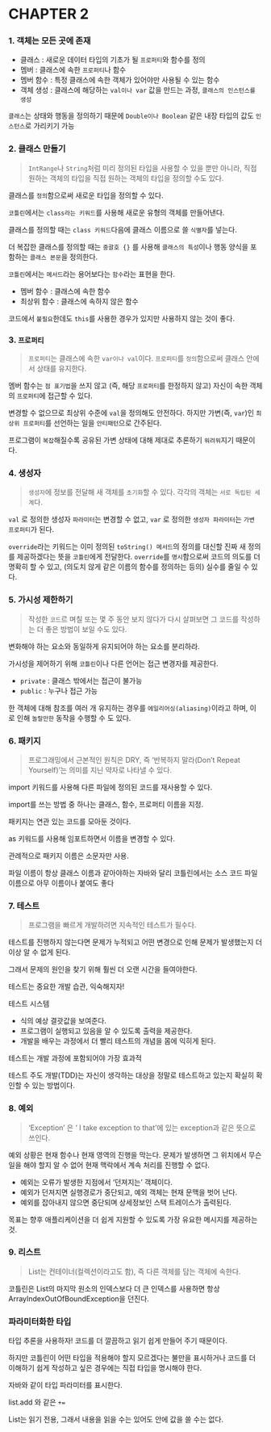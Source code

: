 # CHAPTER 2

### 1. 객체는 모든 곳에 존재

- 클래스 : 새로운 데이터 타입의 기초가 될 `프로퍼티`와 함수를 정의
- 멤버 : 클래스에 속한 `프로퍼티`나 함수
- 멤버 함수 : 특정 클래스에 속한 객체가 있어야만 사용될 수 있는 함수
- 객체 생성 : 클래스에 해당하는 `val이나 var` 값을 만드는 과정, `클래스의 인스턴스를 생성`

`클래스`는 상태와 행동을 정의하기 때문에 `Double이나 Boolean` 같은 내장 타입의 값도 `인스턴스`로 가리키기 가능

### 2. 클래스 만들기

> `IntRange`나 `String`처럼 미리 정의된 타입을 사용할 수 있을 뿐만 아니라, 직접 원하는 객체의 타입을 직접 원하는 객체의 타입을 정의할 수도 있다.
>

클래스를 `정의`함으로써 새로운 타입을 정의할 수 있다.

`코틀린`에서는 `class라는 키워드`를 사용해 새로운 유형의 객체를 만들어낸다.

클래스를 정의할 때는 `class 키워드`다음에 클래스 이름으로 쓸 `식별자`를 넣는다.

더 복잡한 클래스를 정의할 때는 `중괄호 {}` 를 사용해 `클래스의 특성`이나 행동 양식을 포함하는 `클래스 본문`을 정의한다.

`코틀린`에서는 `메서드`라는 용어보다는 `함수`라는 표현을 한다.

- 멤버 함수 : 클래스에 속한 함수
- 최상위 함수 : 클래스에 속하지 않은 함수

코드에서 `불필요`한데도 `this`를 사용한 경우가 있지만 사용하지 않는 것이 좋다.

### 3. `프로퍼티`

> `프로퍼티`는 클래스에 속한 `var이나 val`이다.
`프로퍼티`를 `정의`함으로써 클래스 안에서 상태를 유지한다.
>

멤버 함수는 `점 표기법`을 쓰지 않고 (즉, 해당 `프로퍼티`를 한정하지 않고) 자신이 속한 객체의 `프로퍼티`에 접근할 수 있다.

변경할 수 없으므로 최상위 수준에 `val`을 정의해도 안전하다.
하지만 가변(즉, `var`)인 `최상위 프로퍼티`를 선언하는 일을 `안티패턴`으로 간주된다.

프로그램이 `복잡`해질수록 공유된 가변 상태에 대해 제대로 추론하기 `워려워`지기 때문이다.

### 4. 생성자

> `생성자`에 정보를 전달해 새 객체를 `초기화`할 수 있다.
각각의 객체는 `서로 독립된 세계`다.
>

`val` 로 정의한 생성자 `파라미터`는 변경할 수 없고, `var` 로 정의한 `생성자 파라미터`는 `가변 프로퍼티`가 된다.

`override`라는 키워드는 이미 정의된 `toString() 메서드`의 정의를 대신할 진짜 새 정의를 제공하겠다는 뜻을 `코틀린`에게 전달한다. `override`를 `명시`함으로써 코드의 의도를 더 명확히 할 수 있고, (의도치 않게 같은 이름의 함수를 정의하는 등의) 실수를 줄일 수 있다.

### 5. 가시성 제한하기

> 작성한 `코드`르 며칠 또는 몇 주 동안 보지 않다가 다시 살펴보면 그 코드를 작성하는 더 좋은 방법이 보일 수도 있다.

변화해야 하는 요소와 동일하게 유지되어야 하는 요소를 분리하라.
>

가시성을 제어하기 위해 `코틀린`이나 다른 언어는 접근 변경자를 제공한다.

- `private` : 클래스 밖에서는 접근이 불가능
- `public` : 누구나 접근 가능

한 객체에 대해 참조를 여러 개 유지하는 경우를 `에일리어싱(aliasing)`이라고 하며, 이로 인해 `놀랄만한` 동작을 수행할 수 도 있다.

### 6. 패키지

> 프로그래밍에서 근본적인 원칙은 DRY, 즉 ‘반복하지 말라(Don’t Repeat Yourself)’는 의미를 지닌 약자로 나타낼 수 있다.
>

import 키워드를 사용해 다른 파일에 정의된 코드를 재사용할 수 있다.

import를 쓰는 방법 중 하나는 클래스, 함수, 프로퍼티 이름을 지정.

패키지는 연관 있는 코드를 모아둔 것이다.

as 키워드를 사용해 임포트하면서 이름을 변경할 수 있다.

관례적으로 패키지 이름은 소문자만 사용.

파일 이름이 항상 클래스 이름과 같아야하는 자바와 달리 코틀린에서는 소스 코드 파일 이름으로 아무 이름이나 붙여도 좋다

### 7. 테스트

> 프로그램을 빠르게 개발하려면 지속적인 테스트가 필수다.
>

테스트를 진행하지 않는다면 문제가 누적되고 어떤 변경으로 인해 문제가 발생했는지 더 이상 알 수 없게 된다.

그래서 문제의 원인을 찾기 위해 훨씬 더 오랜 시간을 들여야한다.

테스트는 중요한 개발 습관, 익숙해지자!

테스트 시스템

- 식의 예상 결괏값을 보여준다.
- 프로그램이 실행되고 있음을 알 수 있도록 출력을 제공한다.
- 개발을 배우는 과정에서 더 빨리 테스트의 개념을 몸에 익히게 된다.

테스트는 개발 과정에 포함되어야 가장 효과적

테스트 주도 개발(TDD)는 자신이 생각하는 대상을 정말로 테스트하고 있는지 확실히 확인할 수 있는 방법이다.

### 8. 예외

> ‘Exception’ 은 ‘ I take exception to that’에 있는 exception과 같은 뜻으로 쓰인다.
>

예외 상황은 현재 함수나 현재 영역의 진행을 막는다.
문제가 발생하면 그 위치에서 무슨 일을 해야 할지 알 수 없어 현재 맥락에서 계속 처리를 진행할 수 없다.

- 예외는 오류가 발생한 지점에서 ‘던져지는’ 객체이다.
- 예외가 던져지면 실행경로가 중단되고, 예외 객체는 현재 문맥을 벗어 난다.
- 예외를 잡아내지 않으면 중단되며 상세정보인 스택 트레이스가 출력된다.

목표는 향후 애플리케이션을 더 쉽게 지원할 수 있도록 가장 유요한 메시지를 제공하는 것.

### 9. 리스트

> List는 컨테이너(컬렉션이라고도 함), 즉 다른 객체를 담는 객체에 속한다.
>

코틀린은  List의 마지막 원소의 인덱스보다 더 큰 인덱스를 사용하면 항상 ArrayIndexOutOfBoundException을 던진다.

### 파라미터화한 타입

타입 추론을 사용하자! 코드를 더 깔끔하고 읽기 쉽게 만들어 주기 때문이다.

하지만 코틀린이 어떤 타입을 적용해야 할지 모르겠다는 불만을 표시하거나 코드를 더 이해하기 쉽게 작성하고 싶은 경우에는 직접 타입을 명시해야 한다.

자바와 같이 타입 파라미터를 표시한다.

list.add 와 같은 `+=`

List는 읽기 전용, 그래서 내용을 읽을 수는 있어도 안에 값을 쓸 수는 없다.